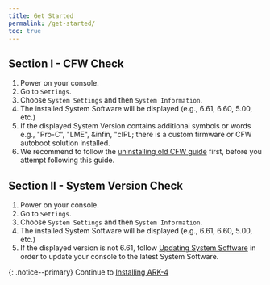 ```yaml
---
title: Get Started
permalink: /get-started/
toc: true
---
```


## Section I - CFW Check
1. Power on your console.
2. Go to `Settings`.
3. Choose `System Settings` and then `System Information`.
4. The installed System Software will be displayed (e.g., 6.61, 6.60, 5.00, etc.)
5. If the displayed System Version contains additional symbols or words e.g., "Pro-C", "LME", &infin, "cIPL;
there is a custom firmware or CFW autoboot solution installed.
5. We recommend to follow the [uninstalling old CFW guide](/uninstall/) first, before you attempt following this guide.


## Section II - System Version Check
1. Power on your console.
2. Go to `Settings`.
3. Choose `System Settings` and then `System Information`.
4. The installed System Software will be displayed (e.g., 6.61, 6.60, 5.00, etc.)
5. If the displayed version is not 6.61, follow [Updating System Software](/update-ofw/) in order to update your console to the latest System Software.

{: .notice--primary}
Continue to [Installing ARK-4](/installing-ark4/)